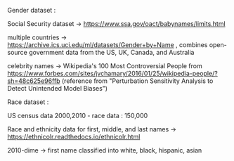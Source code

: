 Gender dataset : 

Social Security dataset -> https://www.ssa.gov/oact/babynames/limits.html

multiple countries -> https://archive.ics.uci.edu/ml/datasets/Gender+by+Name , combines open-source government data from the US, UK, Canada, and Australia

celebrity names -> Wikipedia's 100 Most Controversial People from https://www.forbes.com/sites/jvchamary/2016/01/25/wikipedia-people/?sh=48c625e96ffb  (reference from "Perturbation Sensitivity Analysis to Detect Unintended Model Biases")

Race dataset : 

US census data 2000,2010 - race data : 150,000

Race and ethnicity data for first, middle, and last names -> https://ethnicolr.readthedocs.io/ethnicolr.html

2010-dime -> first name classified into white, black, hispanic, asian
